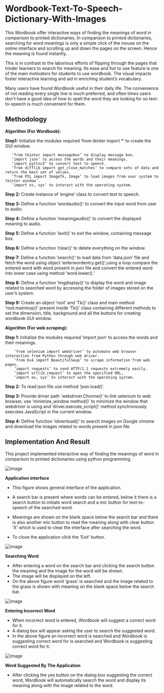 
# Wordbook-Text-To-Speech-Dictionary-With-Images

This Wordbook offer interactive ways of finding the meanings of word in comparison to printed dictionaries. In comparison to printed dictionaries, searching for word meanings is only a simple click of the mouse on the online interface and scrolling up and down the pages on the screen. Hence the meaning is found instantly. 

This is in contrast to the laborious efforts of flipping through the pages that hinder learners to search for meaning. Its ease and fun to use feature is one of the main motivators for students to use wordbook. The visual impacts foster interactive learning and aid in enriching student’s vocabulary. 

Many users have found Wordbook useful in their daily life. The convenience of not reading every single line is much preferred, and often times users don't have a good idea of how to spell the word they are looking for so text-to-speech is much convenient for
them.


## Methodology


**Algorithm (For Wordbook):**

**Step1:** Initialize the modules required ‘from tkinter import *’ to create the GUI window.      
       
       ‘from tkinter import messagebox’ to display message box.
       ‘import json’ to access the words and their meanings.
       ‘import pyttsx3’ to convert text to speech. 
       ‘from difflib import get_close_matches’ to compare sets of data and return the best set of values.
       ‘from PIL import ImageTk, Image’ to load images from user system to tkinter window’.
       ‘import os, sys’ to interact with the operating system. 
**Step 2:** Create instance of ‘engine’ class to convert text to speech.

**Step 3:** Define a function ‘wordaudio()’ to convert the input word from user to audio. 

**Step 4:** Define a function ‘meaningaudio()’ to convert the displayed meaning to audio. 

**Step 5:** Define a function ‘iexit()’ to exit the window, containing message box. 

**Step 6:** Define a function ‘clear()’ to delete everything on the window. 

**Step 7:** Define a function ‘search()’ to load data from ‘data.json’ file and fetch the word using object ‘enterwordentry.get()’,using a loop compare the entered word with word present in json file and convert the entered word into lower case using method ‘word.lower().'

**Step 8:** Define a function ‘imgdisplay()’ to display the word and image related to searched word by accessing the folder of images stored on the user’s system. 

**Step 9:** Create an object ‘root’ and ‘Tk()’ class and main method ‘root.mainloop()’ present inside ‘Tk()’ class containing different methods to set the dimension,               title, background and all the buttons for creating wordbook GUI window. 

**Algorithm (For web scraping):**

**Step 1:** Initialize the modules required ‘import json’ to access the words and their meanings.
        
        ‘from selenium import webdriver’ to automate web browser interaction from Python through web driver.
        ‘from bs4 import BeautifulSoup’ to scrape information from web pages.
        ‘import requests’ to send HTTP/1.1 requests extremely easily.
        ‘import urllib.request’ to open the specified URL.
        ‘import os, sys’ to interact with the operating system. 

**Step 2:** To read json file use method ‘json.load()’. 

**Step 3:** Provide driver path ‘webdriver.Chrome()’ to link selenium to web browser, use ‘minimize_window method()’ to         minimize the window that webdriver is using and ‘driver.execute_script()’ method synchronously executes JavaScript in the current window. 

**Step 4:** Define function ‘idownload()’ to search images on Google chrome and download the images related to words present in json file.
## Implementation And Result

This project implemented interactive way of finding the meanings of word in comparison to printed dictionaries using python programming.

![image](https://user-images.githubusercontent.com/91845572/226107633-3e5b0a79-5e6c-4389-a7fd-69064b54a9d5.png)


**Application interface**

* This figure shows general interface of the application.

* A search bar is present where words can be entered, below it there is a search button to initiate word search and a mic button for text-to-speech of the searched word.

* Meanings are shown on the blank space below the search bar and there is also another mic button to read the meaning along with clear button ‘X’ which is used to clear the interface after searching the word.

* To close the application click the 'Exit' button.

![image](https://user-images.githubusercontent.com/91845572/226107911-4e4425fb-155e-4fd0-b4a3-fc360ebff61f.png)

**Searching Word**

* After entering a word on the search bar and clicking the search button the meaning and the image for the word will be shown. 
* The image will be displayed on the left.
* On the above figure word ‘grass’ is searched and the image related to the grass is shown with meaning on the blank space below the search bar.


![image](https://user-images.githubusercontent.com/91845572/226108045-b3733eae-2c53-47fe-9f1c-ef3d1e610778.png)

**Entering Incorrect Word**

* When incorrect word is entered, Wordbook will suggest a correct word for it.
* A dialog box will appear asking the user to search the suggested word.
* In the above figure an incorrect word is searched and Wordbook is suggesting correct word for is searched and Wordbook is suggesting correct word for it.

![image](https://user-images.githubusercontent.com/91845572/226112936-42e7bffe-ef38-4615-9767-a1b0de62cf6b.png)

**Word Suggested By The Application**

* After clicking the yes button on the dialog box suggesting the correct word, Wordbook will automatically search the word and display its meaning along with the image related to the word.